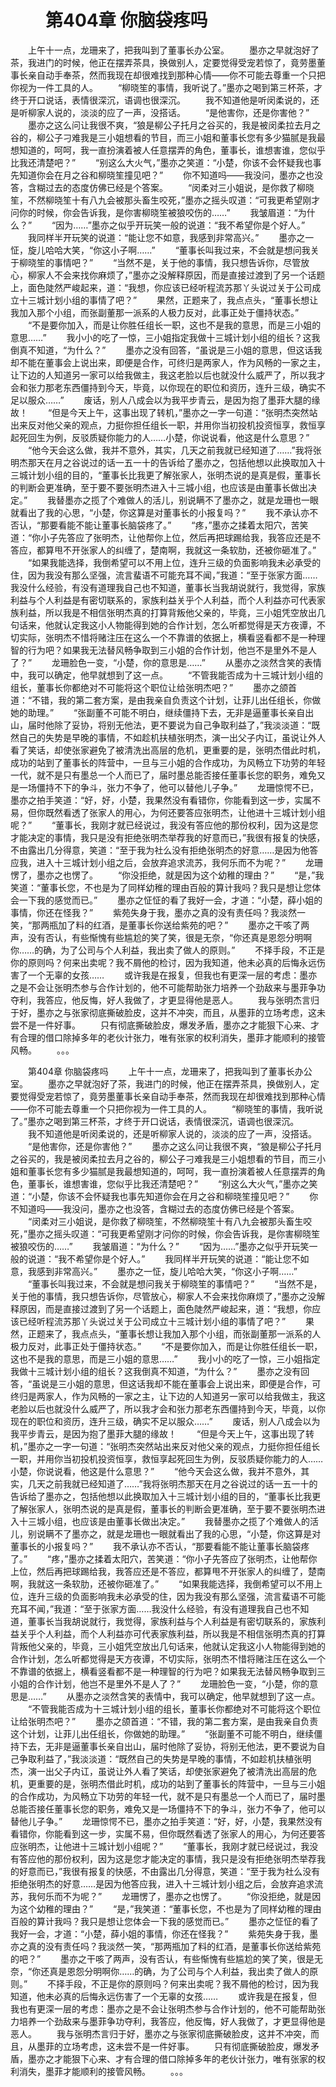 # 　　第404章 你脑袋疼吗
　　上午十一点，龙珊来了，把我叫到了董事长办公室。
　　墨亦之早就泡好了茶，我进门的时候，他正在摆弄茶具，换做别人，定要觉得受宠若惊了，竟劳墨董事长亲自动手奉茶，然而我现在却很难找到那种心情——你不可能去尊重一个只把你视为一件工具的人。
　　“柳晓笙的事情，我听说了。”墨亦之喝到第三杯茶，才终于开口说话，表情很深沉，语调也很深沉。
　　我不知道他是听闵柔说的，还是听柳家人说的，淡淡的应了一声，没搭话。
　　“是他害你，还是你害他？”
　　墨亦之这么问让我很不爽，“狼是柳公子托月之谷买的，我是被闵柔拉去月之谷的，柳公子刁难我是三小姐想看的节目，而三小姐和董事长您有多少猫腻是我最想知道的，呵呵，我一直扮演着被人任意摆弄的角色，董事长，谁想害谁，您似乎比我还清楚吧？”
　　“别这么大火气，”墨亦之笑道：“小楚，你该不会怀疑我也事先知道你会在月之谷和柳晓笙撞见吧？”
　　你不知道吗——我没问，墨亦之也没答，含糊过去的态度仿佛已经是个答案。
　　“闵柔对三小姐说，是你救了柳晓笙，不然柳晓笙十有八九会被那头畜生咬死，”墨亦之摇头叹道：“可我更希望刚才问你的时候，你会告诉我，是你害柳晓笙被狼咬伤的……”
　　我皱眉道：“为什么？”
　　“因为……”墨亦之似乎开玩笑一般的说道：“我不希望你是个好人。”
　　我同样半开玩笑的说道：“能让您不如意，我感到非常高兴。”
　　墨亦之一怔，旋儿哈哈大笑，“你这小子啊……”
　　“董事长叫我过来，不会就是想问我关于柳晓笙的事情吧？”
　　“当然不是，关于他的事情，我只想告诉你，尽管放心，柳家人不会来找你麻烦了，”墨亦之没解释原因，而是直接过渡到了另一个话题上，面色陡然严峻起来，道：“我想，你应该已经听程流苏那丫头说过关于公司成立十三城计划小组的事情了吧？”
　　果然，正题来了，我点点头，“董事长想让我加入那个小组，而张副董那一派系的人极力反对，此事正处于僵持状态。”
　　“不是要你加入，而是让你胜任组长一职，这也不是我的意思，而是三小姐的意思……”
　　我小小的吃了一惊，三小姐指定我做十三城计划小组的组长？这我倒真不知道，“为什么？”
　　墨亦之没有回答，“虽说是三小姐的意思，但这话我却不能在董事会上说出来，即便是合作，可终归是两家人，作为风畅的一家之主，让下边的人知道另一家可以给我做主，我这老脸以后也就没什么威严了，所以我才会和张力那老东西僵持到今天，毕竟，以你现在的职位和资历，连升三级，确实不足以服众……”
　　废话，别人八成会以为我平步青云，是因为抱了墨菲大腿的缘故！
　　“但是今天上午，这事出现了转机，”墨亦之一字一句道：“张明杰突然站出来反对他父亲的观点，力挺你担任组长一职，并用你当初投机投资恒享，救恒享起死回生为例，反驳质疑你能力的人……小楚，你说说看，他这是什么意思？”
　　“他今天会这么做，我并不意外，其实，几天之前我就已经知道了……”我将张明杰那天在月之谷说过的话一五一十的告诉给了墨亦之，包括他想以此换取加入十三城计划小组的目的，“董事长比我更了解张家人，张明杰说的是真是假，董事长的判断会更准确，至于要不要张明杰进入十三城小组，也应该是由董事长做出决定。”
　　我替墨亦之揽了个难做人的活儿，别说瞒不了墨亦之，就是龙珊也一眼就看出了我的心思，“小楚，你这算是对董事长的小报复吗？”
　　我不承认亦不否认，“那要看能不能让董事长脑袋疼了。”
　　“疼，”墨亦之揉着太阳穴，苦笑道：“你小子先答应了张明杰，让他帮你上位，然后再把球踢给我，我答应还是不答应，都算甩不开张家人的纠缠了，楚南啊，我就这一条软肋，还被你砸准了。”
　　“如果我能选择，我倒希望可以不用上位，连升三级的负面影响我未必承受的住，因为我没有那么坚强，流言蜚语不可能充耳不闻，”我道：“至于张家方面……我没什么经验，有没有道理我自己也不知道，董事长当我胡说就行，我觉得，家族利益与个人利益是有密切联系的，家族利益关乎个人利益，而个人利益亦可代表家族利益，所以我是不相信张明杰真的打算背叛他父亲的，毕竟，三小姐凭空放出几句话来，他就认定我这小人物能得到她的合作计划，怎么听都觉得是天方夜谭，不切实际，张明杰不惜将赌注压在这么一个不靠谱的依据上，横看竖看都不是一种理智的行为吧？如果我无法替风畅争取到三小姐的合作计划，他岂不是里外不是人了？”
　　龙珊脸色一变，“小楚，你的意思是……”
　　从墨亦之淡然含笑的表情中，我可以确定，他早就想到了这一点。
　　“不管我能否成为十三城计划小组的组长，董事长你都绝对不可能将这个职位让给张明杰吧？”
　　墨亦之颌首道：“不错，我的第二套方案，是由我亲自负责这个计划，让菲儿出任组长，你做她的助理。”
　　“张副董不可能不明白，继续僵持下去，无非是逼董事长亲自出山，届时他除了妥协，将别无他法，更不要说为自己争取利益了，”我淡淡道：“既然自己的失势是早晚的事情，不如趁机扶植张明杰，演一出父子内讧，虽说让外人看了笑话，却使张家避免了被清洗出高层的危机，更重要的是，张明杰借此时机，成功的站到了董事长的阵营中，一旦与三小姐的合作成功，为风畅立下功劳的年轻一代，就不是只有墨总一个人而已了，届时墨总能否接任董事长您的职务，难免又是一场僵持不下的争斗，张力不争了，他可以替他儿子争。”
　　龙珊惊愕不已，墨亦之拍手笑道：“好，好，小楚，我果然没有看错你，你能看到这一步，实属不易，但你既然看透了张家人的用心，为何还要答应张明杰，让他进十三城计划小组呢？”
　　“董事长，我刚才就已经说过，我没有答应他的那份权利，因为这是您才能决定的事情，我只是没有拒绝张明杰举荐我的好意而已，”我很有报复的快感，不由露出几分得意，笑道：“至于我为社么没有拒绝张明杰的好意……是因为他答应我，进入十三城计划小组之后，会放弃追求流苏，我何乐而不为呢？”
　　龙珊愣了，墨亦之也愣了。
　　“你没拒绝，就是因为这个幼稚的理由？”
　　“是，”我笑道：“董事长您，不也是为了同样幼稚的理由百般的算计我吗？我只是想让您体会一下我的感觉而已。”
　　墨亦之怔怔的看了我好一会，才道：“小楚，薛小姐的事情，你还在怪我？”
　　紫苑失身于我，墨亦之真的没有责任吗？我淡然一笑，“那两瓶加了料的红酒，是董事长你送给紫苑的吧？”
　　墨亦之干咳了两声，没有否认，有些惭愧有些尴尬的笑了笑，很是无奈，“你还真是恩怨分明啊你……的确，为了公司与个人利益，我出卖了做人的原则。”
　　不择手段，不正是你的原则吗？何来出卖呢？我不屑他的检讨，因为我知道，他未必真的后悔永远伤害了一个无辜的女孩……
　　或许我是在报复，但我也有更深一层的考虑：墨亦之是不会让张明杰参与合作计划的，他不可能帮助张力培养一个劲敌来与墨菲争功夺利，我答应，他反悔，好人我做了，才更显得他是恶人。
　　我与张明杰言归于好，墨亦之与张家彻底撕破脸皮，这并不冲突，而且，从墨菲的立场考虑，这未尝不是一件好事。
　　只有彻底撕破脸皮，爆发矛盾，墨亦之才能狠下心来、才有合理的借口除掉多年的老伙计张力，唯有张家的权利消失，墨菲才能顺利的接管风畅。
　　。。。

　　第404章 你脑袋疼吗
　　上午十一点，龙珊来了，把我叫到了董事长办公室。
　　墨亦之早就泡好了茶，我进门的时候，他正在摆弄茶具，换做别人，定要觉得受宠若惊了，竟劳墨董事长亲自动手奉茶，然而我现在却很难找到那种心情——你不可能去尊重一个只把你视为一件工具的人。
　　“柳晓笙的事情，我听说了。”墨亦之喝到第三杯茶，才终于开口说话，表情很深沉，语调也很深沉。
　　我不知道他是听闵柔说的，还是听柳家人说的，淡淡的应了一声，没搭话。
　　“是他害你，还是你害他？”
　　墨亦之这么问让我很不爽，“狼是柳公子托月之谷买的，我是被闵柔拉去月之谷的，柳公子刁难我是三小姐想看的节目，而三小姐和董事长您有多少猫腻是我最想知道的，呵呵，我一直扮演着被人任意摆弄的角色，董事长，谁想害谁，您似乎比我还清楚吧？”
　　“别这么大火气，”墨亦之笑道：“小楚，你该不会怀疑我也事先知道你会在月之谷和柳晓笙撞见吧？”
　　你不知道吗——我没问，墨亦之也没答，含糊过去的态度仿佛已经是个答案。
　　“闵柔对三小姐说，是你救了柳晓笙，不然柳晓笙十有八九会被那头畜生咬死，”墨亦之摇头叹道：“可我更希望刚才问你的时候，你会告诉我，是你害柳晓笙被狼咬伤的……”
　　我皱眉道：“为什么？”
　　“因为……”墨亦之似乎开玩笑一般的说道：“我不希望你是个好人。”
　　我同样半开玩笑的说道：“能让您不如意，我感到非常高兴。”
　　墨亦之一怔，旋儿哈哈大笑，“你这小子啊……”
　　“董事长叫我过来，不会就是想问我关于柳晓笙的事情吧？”
　　“当然不是，关于他的事情，我只想告诉你，尽管放心，柳家人不会来找你麻烦了，”墨亦之没解释原因，而是直接过渡到了另一个话题上，面色陡然严峻起来，道：“我想，你应该已经听程流苏那丫头说过关于公司成立十三城计划小组的事情了吧？”
　　果然，正题来了，我点点头，“董事长想让我加入那个小组，而张副董那一派系的人极力反对，此事正处于僵持状态。”
　　“不是要你加入，而是让你胜任组长一职，这也不是我的意思，而是三小姐的意思……”
　　我小小的吃了一惊，三小姐指定我做十三城计划小组的组长？这我倒真不知道，“为什么？”
　　墨亦之没有回答，“虽说是三小姐的意思，但这话我却不能在董事会上说出来，即便是合作，可终归是两家人，作为风畅的一家之主，让下边的人知道另一家可以给我做主，我这老脸以后也就没什么威严了，所以我才会和张力那老东西僵持到今天，毕竟，以你现在的职位和资历，连升三级，确实不足以服众……”
　　废话，别人八成会以为我平步青云，是因为抱了墨菲大腿的缘故！
　　“但是今天上午，这事出现了转机，”墨亦之一字一句道：“张明杰突然站出来反对他父亲的观点，力挺你担任组长一职，并用你当初投机投资恒享，救恒享起死回生为例，反驳质疑你能力的人……小楚，你说说看，他这是什么意思？”
　　“他今天会这么做，我并不意外，其实，几天之前我就已经知道了……”我将张明杰那天在月之谷说过的话一五一十的告诉给了墨亦之，包括他想以此换取加入十三城计划小组的目的，“董事长比我更了解张家人，张明杰说的是真是假，董事长的判断会更准确，至于要不要张明杰进入十三城小组，也应该是由董事长做出决定。”
　　我替墨亦之揽了个难做人的活儿，别说瞒不了墨亦之，就是龙珊也一眼就看出了我的心思，“小楚，你这算是对董事长的小报复吗？”
　　我不承认亦不否认，“那要看能不能让董事长脑袋疼了。”
　　“疼，”墨亦之揉着太阳穴，苦笑道：“你小子先答应了张明杰，让他帮你上位，然后再把球踢给我，我答应还是不答应，都算甩不开张家人的纠缠了，楚南啊，我就这一条软肋，还被你砸准了。”
　　“如果我能选择，我倒希望可以不用上位，连升三级的负面影响我未必承受的住，因为我没有那么坚强，流言蜚语不可能充耳不闻，”我道：“至于张家方面……我没什么经验，有没有道理我自己也不知道，董事长当我胡说就行，我觉得，家族利益与个人利益是有密切联系的，家族利益关乎个人利益，而个人利益亦可代表家族利益，所以我是不相信张明杰真的打算背叛他父亲的，毕竟，三小姐凭空放出几句话来，他就认定我这小人物能得到她的合作计划，怎么听都觉得是天方夜谭，不切实际，张明杰不惜将赌注压在这么一个不靠谱的依据上，横看竖看都不是一种理智的行为吧？如果我无法替风畅争取到三小姐的合作计划，他岂不是里外不是人了？”
　　龙珊脸色一变，“小楚，你的意思是……”
　　从墨亦之淡然含笑的表情中，我可以确定，他早就想到了这一点。
　　“不管我能否成为十三城计划小组的组长，董事长你都绝对不可能将这个职位让给张明杰吧？”
　　墨亦之颌首道：“不错，我的第二套方案，是由我亲自负责这个计划，让菲儿出任组长，你做她的助理。”
　　“张副董不可能不明白，继续僵持下去，无非是逼董事长亲自出山，届时他除了妥协，将别无他法，更不要说为自己争取利益了，”我淡淡道：“既然自己的失势是早晚的事情，不如趁机扶植张明杰，演一出父子内讧，虽说让外人看了笑话，却使张家避免了被清洗出高层的危机，更重要的是，张明杰借此时机，成功的站到了董事长的阵营中，一旦与三小姐的合作成功，为风畅立下功劳的年轻一代，就不是只有墨总一个人而已了，届时墨总能否接任董事长您的职务，难免又是一场僵持不下的争斗，张力不争了，他可以替他儿子争。”
　　龙珊惊愕不已，墨亦之拍手笑道：“好，好，小楚，我果然没有看错你，你能看到这一步，实属不易，但你既然看透了张家人的用心，为何还要答应张明杰，让他进十三城计划小组呢？”
　　“董事长，我刚才就已经说过，我没有答应他的那份权利，因为这是您才能决定的事情，我只是没有拒绝张明杰举荐我的好意而已，”我很有报复的快感，不由露出几分得意，笑道：“至于我为社么没有拒绝张明杰的好意……是因为他答应我，进入十三城计划小组之后，会放弃追求流苏，我何乐而不为呢？”
　　龙珊愣了，墨亦之也愣了。
　　“你没拒绝，就是因为这个幼稚的理由？”
　　“是，”我笑道：“董事长您，不也是为了同样幼稚的理由百般的算计我吗？我只是想让您体会一下我的感觉而已。”
　　墨亦之怔怔的看了我好一会，才道：“小楚，薛小姐的事情，你还在怪我？”
　　紫苑失身于我，墨亦之真的没有责任吗？我淡然一笑，“那两瓶加了料的红酒，是董事长你送给紫苑的吧？”
　　墨亦之干咳了两声，没有否认，有些惭愧有些尴尬的笑了笑，很是无奈，“你还真是恩怨分明啊你……的确，为了公司与个人利益，我出卖了做人的原则。”
　　不择手段，不正是你的原则吗？何来出卖呢？我不屑他的检讨，因为我知道，他未必真的后悔永远伤害了一个无辜的女孩……
　　或许我是在报复，但我也有更深一层的考虑：墨亦之是不会让张明杰参与合作计划的，他不可能帮助张力培养一个劲敌来与墨菲争功夺利，我答应，他反悔，好人我做了，才更显得他是恶人。
　　我与张明杰言归于好，墨亦之与张家彻底撕破脸皮，这并不冲突，而且，从墨菲的立场考虑，这未尝不是一件好事。
　　只有彻底撕破脸皮，爆发矛盾，墨亦之才能狠下心来、才有合理的借口除掉多年的老伙计张力，唯有张家的权利消失，墨菲才能顺利的接管风畅。
　　。。。
